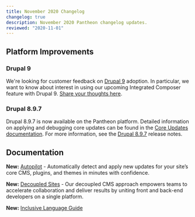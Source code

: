 ```yaml
---
title: November 2020 Changelog
changelog: true
description: November 2020 Pantheon changelog updates.
reviewed: "2020-11-01"
---
```


## Platform Improvements

### Drupal 9

We're looking for customer feedback on [Drupal 9](/drupal) adoption. In particular, we want to know about interest in using our upcoming Integrated Composer feature with Drupal 9. [Share your thoughts here](https://www.getfeedback.com/r/wMdjRV4h/).

<!-- excerpt -->

### Drupal 8.9.7

Drupal 8.9.7 is now available on the Pantheon platform. Detailed information on applying and debugging core updates can be found in the [Core Updates documentation](/core-updates). For more information, see the [Drupal 8.9.7](https://www.drupal.org/project/drupal/releases/8.9.7) release notes.

## Documentation

**New:** [Autopilot](/guides/autopilot) - Automatically detect and apply new updates for your site’s core CMS, plugins, and themes in minutes with confidence.

**New:** [Decoupled Sites](/guides/decoupled/overview) - Our decoupled CMS approach empowers teams to accelerate collaboration and deliver results by uniting front and back-end developers on a single platform.

**New:** [Inclusive Language Guide](/inclusive-language)
